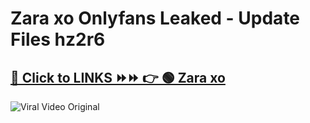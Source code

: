 
 # Zara xo Onlyfans Leaked - Update Files hz2r6

## <h2><a href="https://clipsfans.com/Zara_xo&ref=git">🔗 Click to LINKS ⏩⏩ 👉 🟢 Zara xo </a></h2>

<a href="https://clipsfans.com/Zara_xo&ref=git" rel="nofollow" data-target="animated-image.originalLink"><img src="https://i.ibb.co.com/xMMVF88/686577567.gif" alt="Viral Video Original" style="max-width: 100%; display: inline-block;" data-target="animated-image.originalImage"></a>

